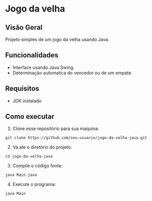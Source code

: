 # Jogo da velha 

## Visão Geral

Projeto simples de um jogo da velha usando Java.

## Funcionalidades

 - Interface usando Java Swing.
 - Determinação automatica do vencedor ou de um empate.

## Requisitos

- JDK instalado

## Como executar

1. Clone esse repositório para sua maquina:
  
```
git clone https://github.com/seu-usuario/jogo-da-velha-java.git
```

2. Vá ate o diretório do projeto:

```
cd jogo-da-velha-java
```

3. Compile o código fonte:

```
java Main.java
```

4. Execute o programa: 

```
java Main
```

